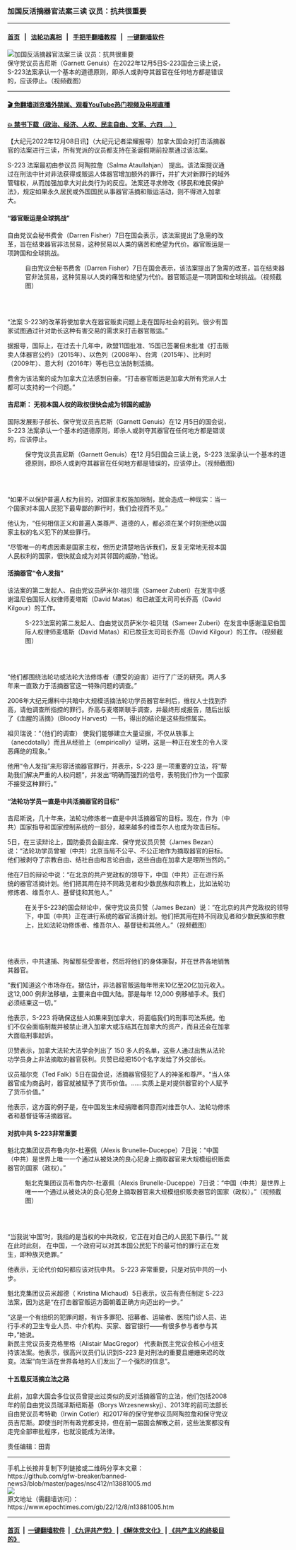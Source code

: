 ### 加国反活摘器官法案三读 议员：抗共很重要
------------------------

#### [首页](https://github.com/gfw-breaker/banned-news3/blob/master/README.md) &nbsp;&nbsp;|&nbsp;&nbsp; [法轮功真相](https://github.com/begood0513/basic/blob/master/README.md)  &nbsp;&nbsp;|&nbsp;&nbsp; [手把手翻墙教程](https://github.com/gfw-breaker/guides/wiki)  &nbsp;&nbsp;|&nbsp;&nbsp; [一键翻墙软件](https://github.com/gfw-breaker/nogfw/blob/master/README.md)  



<div><img alt="加国反活摘器官法案三读 议员：抗共很重要" class="attachment-djy_600_400 size-djy_600_400 wp-post-image" src="https://i.epochtimes.com/assets/uploads/2022/12/id13881023-Genuis-600x400.jpg"/>
<div class="caption">
 保守党议员吉尼斯（Garnett Genuis）在2022年12月5日S-223国会三读上说，S-223法案承认一个基本的道德原则，即杀人或剥夺其器官在任何地方都是错误的，应该停止。（视频截图）
</div></div><hr/>

#### [ 🎬  免翻墙浏览墙外禁闻、观看YouTube热门视频及电视直播](https://github.com/gfw-breaker/HelloWorld)

#### [ 💥  禁书下载（政治、经济、人权、民主自由、文革、六四 ...）](https://github.com/gfw-breaker/books/blob/master/README.md)

<div><p>
 【大纪元2022年12月08日讯】（大纪元记者梁耀报导）加拿大国会对打击活摘器官的法案进行三读，所有党派的议员都支持在圣诞假期前投票通过该法案。
</p>
<p>
 S-223 法案最初由参议员
 <ok href="https://www.epochtimes.com/gb/tag/%E9%98%BF%E9%99%B6%E6%8B%89%E8%A9%B9%EF%BC%88salma-ataullahjan%EF%BC%89.html">
  阿陶拉詹（Salma Ataullahjan）
 </ok>
 提出。该法案提议通过在刑法中针对非法获得或贩运人体器官增加额外的罪行，并扩大对新罪行的域外管辖权，从而加强加拿大对此类行为的反应。法案还寻求修改《移民和难民保护法》，规定如果永久居民或外国国民从事器官活摘和贩运活动，则不得进入加拿大。
</p>
<h4>
 “器官贩运是全球挑战”
</h4>
<p>
 自由党议会秘书费舍（Darren Fisher）7日在国会表示，该法案提出了急需的改革，旨在结束器官非法贸易，这种贸易以人类的痛苦和绝望为代价。器官贩运是一项跨国和全球挑战。
</p>
<figure aria-describedby="caption-attachment-13881024" class="wp-caption aligncenter" id="attachment_13881024" style="width: 600px">
 <ok href="https://i.epochtimes.com/assets/uploads/2022/12/id13881024-fisher.jpg" target="_blank">
  <img alt="" class="size-large wp-image-13881024" src="https://i.epochtimes.com/assets/uploads/2022/12/id13881024-fisher-600x376.jpg"/>
 </ok>
 <br/><figcaption class="wp-caption-text" id="caption-attachment-13881024">
  自由党议会秘书费舍（Darren Fisher）7日在国会表示，该法案提出了急需的改革，旨在结束器官非法贸易，这种贸易以人类的痛苦和绝望为代价。器官贩运是一项跨国和全球挑战。（视频截图）
 </figcaption><br/>
</figure><br/>
<p>
 “法案 S-223的改革将使加拿大在器官贩卖问题上走在国际社会的前列。很少有国家试图通过针对助长这种有害交易的需求来打击器官贩运。”
</p>
<p>
 据报导，国际上，在过去十几年中，欧盟11国批准、15国已签署但未批准《打击贩卖人体器官公约》（2015年）、以色列（2008年）、台湾（2015年）、比利时（2009年）、意大利（2016年）等也已立法防制活摘。
</p>
<p>
 费舍为该法案的成为加拿大立法感到自豪。“打击器官贩运是加拿大所有党派人士都可以支持的一个问题。”
</p>
<h4>
 吉尼斯： 无视本国人权的政权很快会成为邻国的威胁
</h4>
<p>
 国际发展影子部长、保守党议员吉尼斯（Garnett Genuis）在12 月5日的国会说，S-223 法案承认一个基本的道德原则，即杀人或剥夺其器官在任何地方都是错误的，应该停止。
</p>
<figure aria-describedby="caption-attachment-13881023" class="wp-caption aligncenter" id="attachment_13881023" style="width: 600px">
 <ok href="https://i.epochtimes.com/assets/uploads/2022/12/id13881023-Genuis.jpg" target="_blank">
  <img alt="" class="size-large wp-image-13881023" src="https://i.epochtimes.com/assets/uploads/2022/12/id13881023-Genuis-600x388.jpg"/>
 </ok>
 <br/><figcaption class="wp-caption-text" id="caption-attachment-13881023">
  保守党议员吉尼斯（Garnett Genuis）在12 月5日国会三读上说，S-223 法案承认一个基本的道德原则，即杀人或剥夺其器官在任何地方都是错误的，应该停止。（视频截图）
 </figcaption><br/>
</figure><br/>
<p>
 “如果不以保护普遍人权为目的，对国家主权施加限制，就会造成一种现实：当一个国家对本国人民犯下最卑鄙的罪行时，我们会视而不见。”
</p>
<p>
 他认为，“任何相信正义和普遍人类尊严、道德的人，都必须在某个时刻拒绝以国家主权的名义犯下的某些罪行。
</p>
<p>
 “尽管唯一的考虑因素是国家主权，但历史清楚地告诉我们，反复无常地无视本国人民权利的国家，很快就会成为对其邻国的威胁，”他说。
</p>
<h4>
 活摘器官“令人发指”
</h4>
<p>
 该法案的第二发起人、自由党议员萨米尔·祖贝瑞（Sameer Zuberi）在发言中感谢温尼伯国际人权律师麦塔斯（David Matas）和已故亚太司司长乔高（David Kilgour）的工作。
</p>
<figure aria-describedby="caption-attachment-13881022" class="wp-caption aligncenter" id="attachment_13881022" style="width: 600px">
 <ok href="https://i.epochtimes.com/assets/uploads/2022/12/id13881022-Zuberi.jpg" target="_blank">
  <img alt="" class="size-large wp-image-13881022" src="https://i.epochtimes.com/assets/uploads/2022/12/id13881022-Zuberi-600x390.jpg"/>
 </ok>
 <br/><figcaption class="wp-caption-text" id="caption-attachment-13881022">
  S-223法案的第二发起人、自由党议员萨米尔·祖贝瑞（Sameer Zuberi）在发言中感谢温尼伯国际人权律师麦塔斯（David Matas）和已故亚太司司长乔高（David Kilgour）的工作。（视频截图）
 </figcaption><br/>
</figure><br/>
<p>
 “他们都围绕法轮功或法轮大法修炼者（遭受的迫害）进行了广泛的研究。两人多年来一直致力于活摘器官这一特殊问题的调查。”
</p>
<p>
 2006年大纪元爆料中共暗中大规模活摘法轮功学员器官牟利后，维权人士找到乔高，请他调查所指控的罪行。乔高与麦塔斯联手调查，并最终形成报告，随后出版了《血腥的活摘》（Bloody Harvest）一书，得出的结论是这些指控属实。
</p>
<p>
 祖贝瑞说：“（他们的调查） 使我们能够建立大量证据，不仅从轶事上（anecdotally）而且从经验上（empirically）证明，这是一种正在发生的令人深恶痛绝的现象。”
</p>
<p>
 他用“令人发指”来形容活摘器官罪行，并表示，S-223 是一项重要的立法，将“帮助我们解决严重的人权问题”，并发出“明确而强烈的信号，表明我们作为一个国家不接受这种罪行。”
</p>
<h4>
 “法轮功学员一直是中共活摘器官的目标”
</h4>
<p>
 吉尼斯说，几十年来，法轮功修炼者一直是中共活摘器官的目标。现在，作为（中共）国家指导和国家控制系统的一部分，越来越多的维吾尔人也成为攻击目标。
</p>
<p>
 5日，在三读辩论上，国防委员会副主席、保守党议员贝赞（James Bezan）说：“法轮功学员曾被（中共）北京当局不公平、不公正地作为摘取器官的目标。他们被剥夺了宗教自由、结社自由和言论自由，这些自由在加拿大是理所当然的。”
</p>
<p>
 他在7日的辩论中说：“在北京的共产党政权的领导下，中国（中共）正在进行系统的器官活摘计划。他们把其用在持不同政见者和少数民族和宗教上，比如法轮功修炼者、维吾尔人、基督徒和其他人。”
</p>
<figure aria-describedby="caption-attachment-13881025" class="wp-caption aligncenter" id="attachment_13881025" style="width: 600px">
 <ok href="https://i.epochtimes.com/assets/uploads/2022/12/id13881025-Bezan.jpg" target="_blank">
  <img alt="" class="size-large wp-image-13881025" src="https://i.epochtimes.com/assets/uploads/2022/12/id13881025-Bezan-600x360.jpg"/>
 </ok>
 <br/><figcaption class="wp-caption-text" id="caption-attachment-13881025">
  在关于S-223的国会辩论中，保守党议员贝赞（James Bezan）说：“在北京的共产党政权的领导下，中国（中共）正在进行系统的器官活摘计划。他们把其用在持不同政见者和少数民族和宗教上，比如法轮功修炼者、维吾尔人、基督徒和其他人。”（视频截图）
 </figcaption><br/>
</figure><br/>
<p>
 他表示，中共逮捕、拘留那些受害者，然后将他们的身体撕裂，并在世界各地销售其器官。
</p>
<p>
 “我们知道这个市场存在。据估计，非法器官贩运每年带来10亿至20亿加元收入。这12,000 例非法移植，主要来自中国大陆。那是每年 12,000 例移植手术。我们必须结束这一切。”
</p>
<p>
 他表示，S-223 将确保这些人如果来到加拿大，将面临我们的刑事司法系统。他们不仅会面临制裁并被禁止进入加拿大或冻结其在加拿大的资产，而且还会在加拿大面临刑事起诉。
</p>
<p>
 贝赞表示，加拿大法轮大法学会列出了 150 多人的名单，这些人通过出售从法轮功学员身上非法摘取的器官获利。贝赞已经把150个名字发给了外交部长。
</p>
<p>
 议员福尔克（Ted Falk）5日在国会说，活摘器官侵犯了人的神圣和尊严。“当人体器官成为商品时，器官就被赋予了货币价值。……实质上是对提供器官的个人赋予了货币价值。”
</p>
<p>
 他表示，这方面的例子是，在中国发生未经捐赠者同意而对维吾尔人、法轮功修炼者和基督徒等活摘器官。
</p>
<h4>
 对抗中共 S-223非常重要
</h4>
<p>
 魁北克集团议员布鲁内尔-杜塞佩（Alexis Brunelle-Duceppe）7日说：“中国（中共）是世界上唯一一个通过从被处决的良心犯身上摘取器官来大规模组织贩卖器官的国家（政权）。”
</p>
<figure aria-describedby="caption-attachment-13881028" class="wp-caption aligncenter" id="attachment_13881028" style="width: 600px">
 <ok href="https://i.epochtimes.com/assets/uploads/2022/12/id13881028-Brunelle-Duceppe.jpg" target="_blank">
  <img alt="" class="size-large wp-image-13881028" src="https://i.epochtimes.com/assets/uploads/2022/12/id13881028-Brunelle-Duceppe-600x378.jpg"/>
 </ok>
 <br/><figcaption class="wp-caption-text" id="caption-attachment-13881028">
  魁北克集团议员布鲁内尔-杜塞佩（Alexis Brunelle-Duceppe）7日说：“中国（中共）是世界上唯一一个通过从被处决的良心犯身上摘取器官来大规模组织贩卖器官的国家（政权）。”（视频截图）
 </figcaption><br/>
</figure><br/>
<p>
 “当我说‘中国’时，我指的是当权的中共政权，它正在对自己的人民犯下暴行。”“
 <span style="font-weight: 400;">
  就在此时此刻，
 </span>
 <span style="font-weight: 400;">
  在中国，一个政府可以对其本国公民犯下的最可怕的罪行正在发生，即种族灭绝罪。”
 </span>
</p>
<p>
 他表示，无论代价如何都应该对抗中共。 S-223 非常重要，只是对抗中共的一小步。
</p>
<p>
 魁北克集团议员米超德（ Kristina Michaud）5日表示，议员有责任制定 S-223 法案，因为这是“在打击器官贩运方面朝着正确方向迈出的一步。”
</p>
<p>
 “这是一个有组织的犯罪问题，有许多罪犯、招募者、运输者、医院门诊人员、进行手术的卫生专业人员、中介机构、买家、器官银行——有很多参与者参与其中，”她说。
 <br/>
 新民主党议员麦克格里格（Alistair MacGregor） 代表新民主党议会核心小组支持该法案。他表示，很高兴议员们认识到S-223 是对刑法的重要且姗姗来迟的改变。法案“向生活在世界各地的人们发出了一个强烈的信息”。
</p>
<h4>
 十五载反活摘立法之路
</h4>
<p>
 此前，加拿大国会多位议员曾提出过类似的反对活摘器官的立法，他们包括2008年的前自由党议员瑞泽斯纽斯基（Borys Wrzesnewskyj）、2013年的前司法部长自由党议员考特勒（Irwin Cotler）和2017年的保守党参议员阿陶拉詹和保守党议员吉尼斯。即使当时所有政党都支持，但在前一届国会解散之前，这些法案都没有走完全部审批程序，也就没能成为法律。
</p>
<p>
 责任编辑：田青
</p>
</div>
<hr/>
手机上长按并复制下列链接或二维码分享本文章：<br/>
https://github.com/gfw-breaker/banned-news3/blob/master/pages/nsc412/n13881005.md <br/>
<a href='https://github.com/gfw-breaker/banned-news3/blob/master/pages/nsc412/n13881005.md'><img src='https://github.com/gfw-breaker/banned-news3/blob/master/pages/nsc412/n13881005.md.png'/></a> <br/>
原文地址（需翻墙访问）：https://www.epochtimes.com/gb/22/12/8/n13881005.htm


------------------------
#### [首页](https://github.com/gfw-breaker/banned-news3/blob/master/README.md) &nbsp;|&nbsp; [一键翻墙软件](https://github.com/gfw-breaker/nogfw/blob/master/README.md) &nbsp;| [《九评共产党》](https://github.com/gfw-breaker/9ping.md/blob/master/README.md#九评之一评共产党是什么) | [《解体党文化》](https://github.com/gfw-breaker/jtdwh.md/blob/master/README.md) | [《共产主义的终极目的》](https://github.com/gfw-breaker/gczydzjmd.md/blob/master/README.md)


<img src='http://gfw-breaker.win/banned-news3/pages/nsc412/n13881005.md' width='0px' height='0px'/>